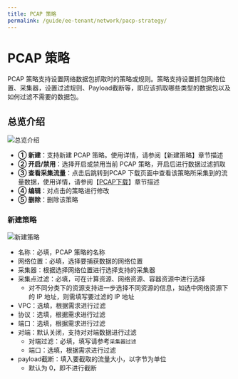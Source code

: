 ```yaml
---
title: PCAP 策略
permalink: /guide/ee-tenant/network/pacp-strategy/
---
```


# PCAP 策略

PCAP 策略支持设置网络数据包抓取时的策略或规则。策略支持设置抓包网络位置、采集器，设置过滤规则、Payload截断等，即应该抓取哪些类型的数据包以及如何过滤不需要的数据包。

## 总览介绍

![总览介绍](https://yunshan-guangzhou.oss-cn-beijing.aliyuncs.com/pub/pic/20230920650ac6b204ac3.png)

- **① 新建**：支持新建 PCAP 策略。使用详情，请参阅【新建策略】章节描述
- **② 开启/禁用**：选择开启或禁用当前 PCAP 策略，开启后进行数据过滤抓取
- **③ 查看采集流量**：点击后跳转到PCAP 下载页面中查看该策略所采集到的流量数据，使用详情，请参阅【[PCAP下载](./pcap-download/)】章节描述
- **④ 编辑**：对点击的策略进行修改
- **⑤ 删除**：删除该策略

### 新建策略

![新建策略](https://yunshan-guangzhou.oss-cn-beijing.aliyuncs.com/pub/pic/20230920650ac6b31a676.png)

- 名称：必填，PCAP 策略的名称
- 网络位置：必填，选择要捕获数据的网络位置
- 采集器：根据选择网络位置进行选择支持的采集器
- 采集点过滤：必填，可在计算资源、网络资源、容器资源中进行选择
  - 对不同分类下的资源支持进一步选择不同资源的信息，如选中网络资源下的 IP 地址，则需填写要过滤的 IP 地址
- VPC：选填，根据需求进行过滤
- 协议：选填，根据需求进行过滤
- 端口：选填，根据需求进行过滤
- 对端：默认关闭，支持对对端数据进行过滤
  - 对端过滤：必填，填写请参考`采集器过滤`
  - 端口：选填，根据需求进行过滤
- payload截断：填入要截取的流量大小，以字节为单位
  - 默认为 0，即不进行截断
